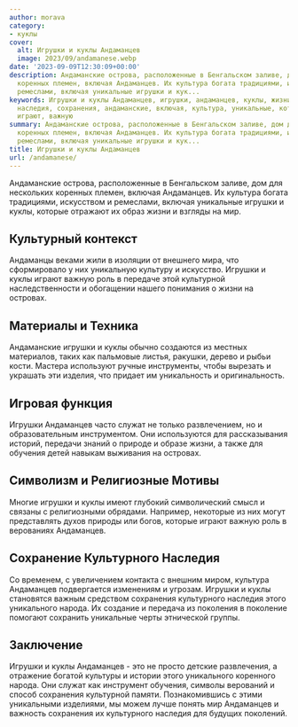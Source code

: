 ```yaml
---
author: morava
category:
- куклы
cover:
  alt: Игрушки и куклы Андаманцев
  image: 2023/09/andamanese.webp
date: '2023-09-09T12:30:09+00:00'
description: Андаманские острова, расположенные в Бенгальском заливе, дом для нескольких
  коренных племен, включая Андаманцев. Их культура богата традициями, искусством и
  ремеслами, включая уникальные игрушки и кук...
keywords: Игрушки и куклы Андаманцев, игрушки, андаманцев, куклы, жизни, культурного,
  наследия, сохранения, андаманские, включая, культура, уникальные, которые, мир,
  играют, важную
summary: Андаманские острова, расположенные в Бенгальском заливе, дом для нескольких
  коренных племен, включая Андаманцев. Их культура богата традициями, искусством и
  ремеслами, включая уникальные игрушки и кук...
title: Игрушки и куклы Андаманцев
url: /andamanese/
---
```


Андаманские острова, расположенные в Бенгальском заливе, дом для нескольких коренных племен, включая Андаманцев. Их культура богата традициями, искусством и ремеслами, включая уникальные игрушки и куклы, которые отражают их образ жизни и взгляды на мир.

## Культурный контекст

Андаманцы веками жили в изоляции от внешнего мира, что сформировало у них уникальную культуру и искусство. Игрушки и куклы играют важную роль в передаче этой культурной наследственности и обогащении нашего понимания о жизни на островах.

## Материалы и Техника

Андаманские игрушки и куклы обычно создаются из местных материалов, таких как пальмовые листья, ракушки, дерево и рыбьи кости. Мастера используют ручные инструменты, чтобы вырезать и украшать эти изделия, что придает им уникальность и оригинальность.

## Игровая функция

Игрушки Андаманцев часто служат не только развлечением, но и образовательным инструментом. Они используются для рассказывания историй, передачи знаний о природе и образе жизни, а также для обучения детей навыкам выживания на островах.

## Символизм и Религиозные Мотивы

Многие игрушки и куклы имеют глубокий символический смысл и связаны с религиозными обрядами. Например, некоторые из них могут представлять духов природы или богов, которые играют важную роль в верованиях Андаманцев.

## Сохранение Культурного Наследия

Со временем, с увеличением контакта с внешним миром, культура Андаманцев подвергается изменениям и угрозам. Игрушки и куклы становятся важным средством сохранения культурного наследия этого уникального народа. Их создание и передача из поколения в поколение помогают сохранить уникальные черты этнической группы.

## Заключение

Игрушки и куклы Андаманцев \- это не просто детские развлечения, а отражение богатой культуры и истории этого уникального коренного народа. Они служат как инструмент обучения, символы верований и способ сохранения культурной памяти. Познакомившись с этими уникальными изделиями, мы можем лучше понять мир Андаманцев и важность сохранения их культурного наследия для будущих поколений.